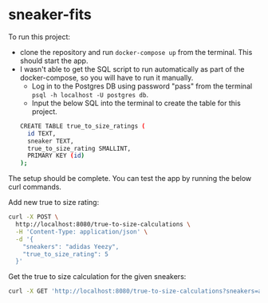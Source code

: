 # sneaker-fits
To run this project:
- clone the repository and run `docker-compose up` from the terminal. This should start the app.
- I wasn't able to get the SQL script to run automatically as part of the docker-compose, so you will have to run it manually.
  - Log in to the Postgres DB using password "pass" from the terminal `psql -h localhost -U postgres db`.
  - Input the below SQL into the terminal to create the table for this project.
  ```bash
  CREATE TABLE true_to_size_ratings (
    id TEXT,
    sneaker TEXT,
    true_to_size_rating SMALLINT,
    PRIMARY KEY (id)
  );
  ```
The setup should be complete. You can test the app by running the below curl commands.

Add new true to size rating:
```bash
curl -X POST \
  http://localhost:8080/true-to-size-calculations \
  -H 'Content-Type: application/json' \
  -d '{
	"sneakers": "adidas Yeezy",
	"true_to_size_rating": 5
  }'
```
Get the true to size calculation for the given sneakers:
```bash
curl -X GET 'http://localhost:8080/true-to-size-calculations?sneakers=adidas%20Yeezy'
```
